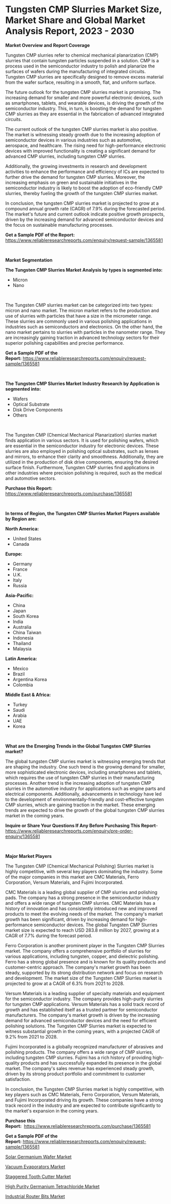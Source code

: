 <p><h1>Tungsten CMP Slurries Market Size, Market Share and Global Market Analysis Report, 2023 - 2030</h1></p><p><strong>Market Overview and Report Coverage</strong></p>
<p><p>Tungsten CMP slurries refer to chemical mechanical planarization (CMP) slurries that contain tungsten particles suspended in a solution. CMP is a process used in the semiconductor industry to polish and planarize the surfaces of wafers during the manufacturing of integrated circuits. Tungsten CMP slurries are specifically designed to remove excess material from the wafer surface, resulting in a smooth, flat, and uniform surface.</p><p>The future outlook for the tungsten CMP slurries market is promising. The increasing demand for smaller and more powerful electronic devices, such as smartphones, tablets, and wearable devices, is driving the growth of the semiconductor industry. This, in turn, is boosting the demand for tungsten CMP slurries as they are essential in the fabrication of advanced integrated circuits.</p><p>The current outlook of the tungsten CMP slurries market is also positive. The market is witnessing steady growth due to the increasing adoption of semiconductor devices in various industries such as automotive, aerospace, and healthcare. The rising need for high-performance electronic devices with improved functionality is creating a significant demand for advanced CMP slurries, including tungsten CMP slurries.</p><p>Additionally, the growing investments in research and development activities to enhance the performance and efficiency of ICs are expected to further drive the demand for tungsten CMP slurries. Moreover, the increasing emphasis on green and sustainable initiatives in the semiconductor industry is likely to boost the adoption of eco-friendly CMP slurries, thereby fueling the growth of the tungsten CMP slurries market.</p><p>In conclusion, the tungsten CMP slurries market is projected to grow at a compound annual growth rate (CAGR) of 7.9% during the forecasted period. The market's future and current outlook indicate positive growth prospects, driven by the increasing demand for advanced semiconductor devices and the focus on sustainable manufacturing processes.</p></p>
<p><strong>Get a Sample PDF of the Report:</strong> <a href="https://www.reliableresearchreports.com/enquiry/request-sample/1365581">https://www.reliableresearchreports.com/enquiry/request-sample/1365581</a></p>
<p>&nbsp;</p>
<p><strong>Market Segmentation</strong></p>
<p><strong>The Tungsten CMP Slurries Market Analysis by types is segmented into:</strong></p>
<p><ul><li>Micron</li><li>Nano</li></ul></p>
<p>&nbsp;</p>
<p><p>The Tungsten CMP slurries market can be categorized into two types: micron and nano market. The micron market refers to the production and use of slurries with particles that have a size in the micrometer range. These slurries are commonly used in various polishing applications in industries such as semiconductors and electronics. On the other hand, the nano market pertains to slurries with particles in the nanometer range. They are increasingly gaining traction in advanced technology sectors for their superior polishing capabilities and precise performance.</p></p>
<p><strong>Get a Sample PDF of the Report:</strong>&nbsp;<a href="https://www.reliableresearchreports.com/enquiry/request-sample/1365581">https://www.reliableresearchreports.com/enquiry/request-sample/1365581</a></p>
<p>&nbsp;</p>
<p><strong>The Tungsten CMP Slurries Market Industry Research by Application is segmented into:</strong></p>
<p><ul><li>Wafers</li><li>Optical Substrate</li><li>Disk Drive Components</li><li>Others</li></ul></p>
<p>&nbsp;</p>
<p><p>The Tungsten CMP (Chemical Mechanical Planarization) slurries market finds application in various sectors. It is used for polishing wafers, which are essential in the semiconductor industry for electronic devices. These slurries are also employed in polishing optical substrates, such as lenses and mirrors, to enhance their clarity and smoothness. Additionally, they are utilized in the production of disk drive components, ensuring the desired surface finish. Furthermore, Tungsten CMP slurries find applications in other industries where precision polishing is required, such as the medical and automotive sectors.</p></p>
<p><strong>Purchase this Report:</strong>&nbsp; <a href="https://www.reliableresearchreports.com/purchase/1365581">https://www.reliableresearchreports.com/purchase/1365581</a></p>
<p>&nbsp;</p>
<p><strong>In terms of Region, the Tungsten CMP Slurries Market Players available by Region are:</strong></p>
<p>
    <p> <strong> North America: </strong>
        <ul>
            <li>United States</li>
            <li>Canada</li>
        </ul>
        </p> 
    <p> <strong> Europe: </strong>
        <ul>
            <li>Germany</li>
            <li>France</li>
            <li>U.K.</li>
            <li>Italy</li>
            <li>Russia</li>
        </ul>
        </p> 
    <p> <strong> Asia-Pacific: </strong>
        <ul>
            <li>China</li>
            <li>Japan</li>
            <li>South Korea</li>
            <li>India</li>
            <li>Australia</li>
            <li>China Taiwan</li>
            <li>Indonesia</li>
            <li>Thailand</li>
            <li>Malaysia</li>
        </ul>
        </p> 
    <p> <strong> Latin America: </strong>
        <ul>
            <li>Mexico</li>
            <li>Brazil</li>
            <li>Argentina Korea</li>
            <li>Colombia</li>
        </ul>
        </p> 
    <p> <strong> Middle East & Africa: </strong>
        <ul>
            <li>Turkey</li>
            <li>Saudi</li>
            <li>Arabia</li>
            <li>UAE</li>
            <li>Korea</li>
        </ul>
    </p>
    </p>
<p>&nbsp;</p>
<p><strong>What are the Emerging Trends in the Global Tungsten CMP Slurries market?</strong></p>
<p><p>The global tungsten CMP slurries market is witnessing emerging trends that are shaping the industry. One such trend is the growing demand for smaller, more sophisticated electronic devices, including smartphones and tablets, which requires the use of tungsten CMP slurries in their manufacturing processes. Another trend is the increasing adoption of tungsten CMP slurries in the automotive industry for applications such as engine parts and electrical components. Additionally, advancements in technology have led to the development of environmentally-friendly and cost-effective tungsten CMP slurries, which are gaining traction in the market. These emerging trends are expected to drive the growth of the global tungsten CMP slurries market in the coming years.</p></p>
<p><strong>Inquire or Share Your Questions If Any Before Purchasing This Report</strong>- <a href="https://www.reliableresearchreports.com/enquiry/pre-order-enquiry/1365581">https://www.reliableresearchreports.com/enquiry/pre-order-enquiry/1365581</a></p>
<p>&nbsp;</p>
<p><strong>Major Market Players</strong></p>
<p><p>The Tungsten CMP (Chemical Mechanical Polishing) Slurries market is highly competitive, with several key players dominating the industry. Some of the major companies in this market are CMC Materials, Ferro Corporation, Versum Materials, and Fujimi Incorporated.</p><p>CMC Materials is a leading global supplier of CMP slurries and polishing pads. The company has a strong presence in the semiconductor industry and offers a wide range of tungsten CMP slurries. CMC Materials has a history of innovation and has consistently introduced new and improved products to meet the evolving needs of the market. The company's market growth has been significant, driven by increasing demand for high-performance semiconductor devices. The global Tungsten CMP Slurries market size is expected to reach USD 283.8 million by 2027, growing at a CAGR of 7.7% during the forecast period.</p><p>Ferro Corporation is another prominent player in the Tungsten CMP Slurries market. The company offers a comprehensive portfolio of slurries for various applications, including tungsten, copper, and dielectric polishing. Ferro has a strong global presence and is known for its quality products and customer-centric approach. The company's market growth has been steady, supported by its strong distribution network and focus on research and development. The market size of the Tungsten CMP Slurries market is projected to grow at a CAGR of 6.3% from 2021 to 2028.</p><p>Versum Materials is a leading supplier of specialty materials and equipment for the semiconductor industry. The company provides high-purity slurries for tungsten CMP applications. Versum Materials has a solid track record of growth and has established itself as a trusted partner for semiconductor manufacturers. The company's market growth is driven by the increasing demand for advanced semiconductor devices and the need for efficient polishing solutions. The Tungsten CMP Slurries market is expected to witness substantial growth in the coming years, with a projected CAGR of 9.2% from 2021 to 2028.</p><p>Fujimi Incorporated is a globally recognized manufacturer of abrasives and polishing products. The company offers a wide range of CMP slurries, including tungsten CMP slurries. Fujimi has a rich history of providing high-quality products and has successfully expanded its presence in the global market. The company's sales revenue has experienced steady growth, driven by its strong product portfolio and commitment to customer satisfaction.</p><p>In conclusion, the Tungsten CMP Slurries market is highly competitive, with key players such as CMC Materials, Ferro Corporation, Versum Materials, and Fujimi Incorporated driving its growth. These companies have a strong track record in the industry and are expected to contribute significantly to the market's expansion in the coming years.</p></p>
<p><strong>Purchase this Report:</strong>&nbsp;&nbsp;<a href="https://www.reliableresearchreports.com/purchase/1365581">https://www.reliableresearchreports.com/purchase/1365581</a></p>
<p></p>
<p><strong>Get a Sample PDF of the Report:</strong>&nbsp;<a href="https://www.reliableresearchreports.com/enquiry/request-sample/1365581">https://www.reliableresearchreports.com/enquiry/request-sample/1365581</a></p>
<p><p><a href="https://github.com/Chiragrp26/Market-Research-Report-List-1/blob/main/solar-germanium-wafer-market.md">Solar Germanium Wafer Market</a></p><p><a href="https://www.linkedin.com/pulse/vacuum-evaporators-market-research-report-provides-thorough-t6kfe/">Vacuum Evaporators Market</a></p><p><a href="https://www.linkedin.com/pulse/staggered-tooth-cutter-market-size-share-amp-trends-analysis-y9dae/">Staggered Tooth Cutter Market</a></p><p><a href="https://github.com/santosh758595/Market-Research-Report-List-1/blob/main/high-purity-germanium-tetrachloride-market.md">High Purity Germanium Tetrachloride Market</a></p><p><a href="https://medium.com/@soloncarter2662/industrial-router-bits-market-size-growth-forecast-2023-2030-df0e99e3b31e">Industrial Router Bits Market</a></p></p>